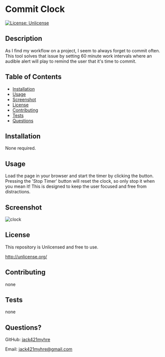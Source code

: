 # Commit Clock
[![License: Unlicense](https://img.shields.io/badge/license-Unlicense-blue.svg)](http://unlicense.org/)
## Description
As I find my workflow on a project, I seem to always forget to commit often. This tool solves that issue by setting 60 minute work intervals where an audible alert will play to remind the user that it's time to commit. 
## Table of Contents
* [Installation](#installation)
* [Usage](#usage)
* [Screenshot](#screenshot)
* [License](#license)
* [Contributing](#contributing)
* [Tests](#tests)
* [Questions](#questions)
## Installation
None required.
## Usage 
Load the page in your browser and start the timer by clicking the button. Pressing the 'Stop Timer' button will reset the clock, so only stop it when you mean it! This is designed to keep the user focused and free from distractions.
## Screenshot
![clock](https://user-images.githubusercontent.com/73844213/194780037-af1f8e53-caa9-4974-900e-77c623d38888.png)

## License
This repository is Unlicensed and free to use.

http://unlicense.org/
## Contributing
none
## Tests
none
## Questions?
GitHub: [jack421myhre](https://github.com/jack421myhre)

Email: jack421myhre@gmail.com  